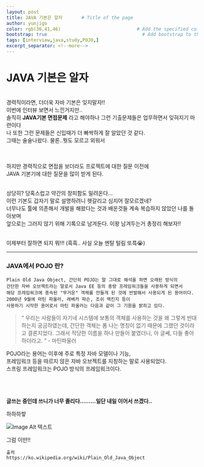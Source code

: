 ```yaml
---
layout: post
title: JAVA 기본은 알자       # Title of the page
author: yunjigo                   
color: rgb(36,41,46)                            # Add the specified color as feature image, and change link colors in post
bootstrap: true                                   # Add bootstrap to the page
tags: [interview,java,study,POJO,]
excerpt_separator: <!--more-->
---
```


# JAVA 기본은 알자

<br>
경력직이라면, 더더욱 자바 기본은 잊지말자!! <br> <!--more-->
이번에 인터뷰 보면서 느낀거지만..<br>
솔직히 <b>JAVA기본 면접문제</b> 라고 해야하나 그런 기출문제들은 업무하면서 잊혀지기 마련이다<br>
나 또한 그런 문제들은 신입때가 더 빠싹하게 잘 알았던 것 같다.<br>
그때는 술술나왔다. 물론..뭣도 모르고 외워서<br><br><br>

하지만 경력직으로 면접을 보더라도 프로젝트에 대한 질문 이전에<br>
JAVA 기본기에 대한 질문을 많이 받게 된다.<br><br>

상당히? 당혹스럽고 약간의 창피함도 밀려온다...<br>
이런 기본도 갑자기 말로 설명하려니 헷갈리고 심지어 잘모르겠네? <br>
너무나도 툴에 의존해서 개발을 해왔다는 것과 배운것들 계속 복습하지 않았던 나를 돌아보며<br>
앞으로는 그러지 않기 위해 기록으로 남겨둔다. 이왕 남겨두는거 총정리 해보자!!<br><br>

이제부터 잘하면 되지 뭐!!! (흑흑.. 사실 오늘 멘탈 털림 또륵😭) <br>

----
### JAVA에서 POJO 란?

    Plain Old Java Object, 간단히 POJO는 말 그대로 해석을 하면 오래된 방식의 
    간단한 자바 오브젝트라는 말로서 Java EE 등의 중량 프레임워크들을 사용하게 되면서   
    해당 프레임워크에 종속된 "무거운" 객체를 만들게 된 것에 반발해서 사용되게 된 용어이다.   
    2000년 9월에 마틴 파울러, 레베카 파슨, 조쉬 맥킨지 등이   
    사용하기 시작한 용어로서 마틴 파울러는 다음과 같이 그 기원을 밝히고 있다.   

    
       

> “	우리는 사람들이 자기네 시스템에 보통의 객체를 사용하는 것을 왜 그렇게 반대하는지 궁금하였는데, 간단한 객체는 폼 나는 명칭이 없기 때문에 그랬던 것이라고 결론지었다. 그래서 적당한 이름을 하나 만들어 붙였더니, 아 글쎄, 다들 좋아하더라고.	” - 마틴파울러

POJO라는 용어는 이후에 주로 특정 자바 모델이나 기능,   
프레임워크 등을 따르지 않은 자바 오브젝트를 지칭하는 말로 사용되었다.    
스프링 프레임워크는 POJO 방식의 프레임워크이다.     
<br><br><br>

**글쓰는 중인데 쓰니가 너무 졸리다.........일단 내일 이어서 쓰겠다..**


하하하핳


![Image Alt 텍스트](http://app.jjalbang.today/jj1G9.gif)
<!-- To change color of links in the page -->
<style>
  
    .feature-image a { color: rgb(36,41,46) !important; }
    div#post-nav a { color: rgb(36,41,46) !important; }
    footer a { color: rgb(36,41,46) !important; }
    .site-header nav a:hover {  color: rgb(36,41,46) !important; }
    header#main { background-color: rgb(36,41,46) !important; }
    header#main {
    background-repeat:no-repeat
  }
</style>


그럼 이만!!

    출처
    https://ko.wikipedia.org/wiki/Plain_Old_Java_Object
    
